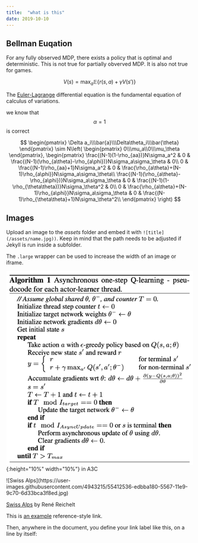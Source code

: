 ```yaml
---
title:  "what is this"
date: 2019-10-10
---
```


## Bellman Euqation

For any fully observed MDP, there exists a policy that is optimal and deterministic. This is not true for partially obverved MDP. It is also not true for games.

$$ V(s)=\max_a\mathbb{E}\{r(s,a)+\gamma V(s')\} $$

The [Euler-Lagrange](https://en.wikipedia.org/wiki/Lagrangian_mechanics) differential equation is the fundamental equation of calculus of variations.

we know that $$\alpha=1$$ is correct

$$
\begin{pmatrix}
\Delta a_i\\\bar{a}\\\Delta\theta_i\\\bar{\theta}
\end{pmatrix}
\sim N\left(
\begin{pmatrix}
0\\\mu_a\\0\\\mu_\theta
\end{pmatrix},
\begin{pmatrix}
\frac{(N-1)(1-\rho_{aa})}N\sigma_a^2 & 0 & \frac{(N-1)(\rho_{a\theta}-\rho_{a\phi})}N\sigma_a\sigma_\theta & 0\\
0 & \frac{(N-1)\rho_{aa}+1}N\sigma_a^2 & 0 & \frac{\rho_{a\theta}+(N-1)\rho_{a\phi}}N\sigma_a\sigma_\theta\\
 \frac{(N-1)(\rho_{a\theta}-\rho_{a\phi})}N\sigma_a\sigma_\theta & 0 & \frac{(N-1)(1-\rho_{\theta\theta})}N\sigma_\theta^2 & 0\\
0 & \frac{\rho_{a\theta}+(N-1)\rho_{a\phi}}N\sigma_a\sigma_\theta & 0 & \frac{(N-1)\rho_{\theta\theta}+1}N\sigma_\theta^2\\
\end{pmatrix}
\right)
$$

## Images

Upload an image to the *assets* folder and embed it with `![title](/assets/name.jpg))`. Keep in mind that the path needs to be adjusted if Jekyll is run inside a subfolder.

The `.large` wrapper can be used to increase the width of an image or iframe.

![Algorithm](/images/alg1.png){:height="10%" width="10%"} in A3C

<div class="large" markdown="1">
![Swiss Alps](https://user-images.githubusercontent.com/4943215/55412536-edbba180-5567-11e9-9c70-6d33bca3f8ed.jpg)
</div>

[Swiss Alps](https://unsplash.com/photos/u0DmxB76uF4) by René Reichelt

This is [an example][1] reference-style link.

Then, anywhere in the document, you define your link label like this, on a line by itself:

[1]: http://example.com/  "Optional Title Here"
